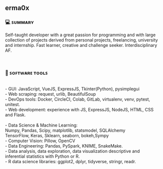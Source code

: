## erma0x


### 💻 ꜱᴜᴍᴍᴀʀʏ
Self-taught developer with a great passion for programming
and with large collection of projects derived from personal projects, freelancing, university and internship.
Fast learner, creative and challenge seeker. Interdisciplinary AF.

<br>

### 🔧 ꜱᴏꜰᴛᴡᴀʀᴇ ᴛᴏᴏʟꜱ

<br> 
- GUI: JavaScript, VueJS, ExpressJS, Tkinter(Python), pysimplegui <br>
- Web scraping: request, urlib, BeautifulSoup <br>
- DevOps tools: Docker, CircleCI, Colab, GitLab, virtualenv, venv, pytest, unitest. <br>
- Web development: experience with JS, ExpressJS, NodeJS, HTML, CSS and Flask. <br>

<br>
- Data Science & Machine Learning: <br>
Numpy, Pandas, Scipy, matplotlib, statsmodel, SQLAlchemy <br>
TensorFlow, Keras, Sklearn, seaborn, bokeh,Sympy <br>
- Computer Vision: Pillow, OpenCV <br>
- Data Engineering:  Pandas, PySpark, KNIME, SnakeMake. <br>
- Data analysis, data exploration, data visualization descriptive and inferential statistics with Python or R. <br>
- R data science libraries: ggplot2, dplyr, tidyverse, stringr, readr. <br> 
<br>
